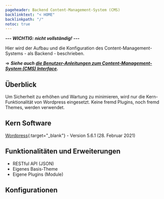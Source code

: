 ```yaml
---
pageheader: Backend Content-Management-System (CMS)
backlinktext: "< HOME"
backlinkpath: "/"
notoc: true
---
```


***--- WICHTIG: nicht vollständig! ---***

Hier wird der Aufbau und die Konfiguration des Content-Management-Systems - als Backend - 
beschrieben.

=> ***Siehe auch [die Benutzer-Anleitungen zum Content-Management-System (CMS) Interface](/wp-admin).***

## Überblick

Um Sicherheit zu erhöhen und Wartung zu minimieren, wird nur die Kern-Funktionalität 
von Wordpress eingesetzt. Keine fremd Plugins, noch fremd Themes, werden verwendet. 

## Kern Software

[Wordpress](https://de.wikipedia.org/wiki/WordPress_Foundation){:target="_blank"} - Version 5.6.1 (28. Februar 2021)

## Funktionalitäten und Erweiterungen

- RESTful API (JSON)
- Eigenes Basis-Theme
- Eigene Plugins (Module)

## Konfigurationen

